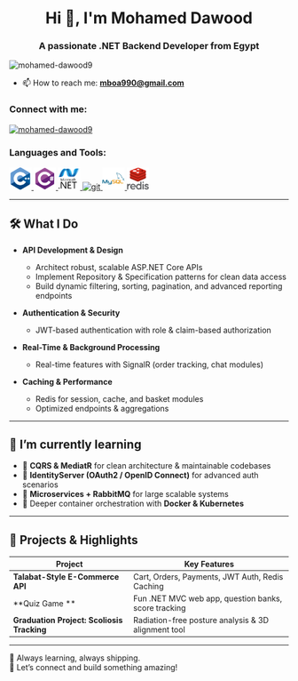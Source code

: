 <h1 align="center">Hi 👋, I'm Mohamed Dawood</h1>
<h3 align="center">A passionate .NET Backend Developer from Egypt</h3>

<p align="left">
  <img src="https://komarev.com/ghpvc/?username=mohamed-dawood9&label=Profile%20views&color=0e75b6&style=flat" alt="mohamed-dawood9" />
</p>

- 📫 How to reach me: **mboa990@gmail.com**

<h3 align="left">Connect with me:</h3>
<p align="left">
  <a href="https://linkedin.com/in/mohamed-dawood9" target="blank">
    <img align="center" src="https://raw.githubusercontent.com/rahuldkjain/github-profile-readme-generator/master/src/images/icons/Social/linked-in-alt.svg" alt="mohamed-dawood9" height="30" width="40" />
  </a>
</p>

<h3 align="left">Languages and Tools:</h3>
<p align="left">
  <a href="https://www.w3schools.com/cpp/" target="_blank" rel="noreferrer">
    <img src="https://raw.githubusercontent.com/devicons/devicon/master/icons/cplusplus/cplusplus-original.svg" alt="cplusplus" width="40" height="40"/>
  </a>
  <a href="https://www.w3schools.com/cs/" target="_blank" rel="noreferrer">
    <img src="https://raw.githubusercontent.com/devicons/devicon/master/icons/csharp/csharp-original.svg" alt="csharp" width="40" height="40"/>
  </a>
  <a href="https://dotnet.microsoft.com/" target="_blank" rel="noreferrer">
    <img src="https://raw.githubusercontent.com/devicons/devicon/master/icons/dot-net/dot-net-original-wordmark.svg" alt="dotnet" width="40" height="40"/>
  </a>
  <a href="https://git-scm.com/" target="_blank" rel="noreferrer">
    <img src="https://www.vectorlogo.zone/logos/git-scm/git-scm-icon.svg" alt="git" width="40" height="40"/>
  </a>
  <a href="https://www.mysql.com/" target="_blank" rel="noreferrer">
    <img src="https://raw.githubusercontent.com/devicons/devicon/master/icons/mysql/mysql-original-wordmark.svg" alt="mysql" width="40" height="40"/>
  </a>
  <a href="https://redis.io" target="_blank" rel="noreferrer">
    <img src="https://raw.githubusercontent.com/devicons/devicon/master/icons/redis/redis-original-wordmark.svg" alt="redis" width="40" height="40"/>
  </a>
</p>

---

## 🛠 What I Do

- **API Development & Design**  
  - Architect robust, scalable ASP.NET Core APIs  
  - Implement Repository & Specification patterns for clean data access  
  - Build dynamic filtering, sorting, pagination, and advanced reporting endpoints

- **Authentication & Security**  
  - JWT-based authentication with role & claim-based authorization  

- **Real-Time & Background Processing**  
  - Real-time features with SignalR (order tracking, chat modules)  

- **Caching & Performance**  
  - Redis for session, cache, and basket modules  
  - Optimized endpoints & aggregations


---

## 🌱 I’m currently learning

- 🧭 **CQRS & MediatR** for clean architecture & maintainable codebases
- 🔑 **IdentityServer (OAuth2 / OpenID Connect)** for advanced auth scenarios
- 🐇 **Microservices + RabbitMQ** for large scalable systems
- 🐳 Deeper container orchestration with **Docker & Kubernetes**

---

## 🌟 Projects & Highlights

| Project                                     | Key Features                                        |
|---------------------------------------------|-----------------------------------------------------|
| **Talabat-Style E-Commerce API**            | Cart, Orders, Payments, JWT Auth, Redis Caching     |
| **Quiz Game **                         | Fun .NET MVC web app, question banks, score tracking|
| **Graduation Project: Scoliosis Tracking**  | Radiation-free posture analysis & 3D alignment tool |

---

🖤 Always learning, always shipping.  
📩 Let’s connect and build something amazing!  
